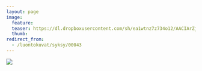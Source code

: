 ```yaml
---
layout: page
image:
  feature:
  teaser: https://dl.dropboxusercontent.com/sh/ea1wtnz7z734o12/AACIArZjHSg6F_wUrrTRP673a/luontokuvat/syksy/DSC18752-245px.jpg
  thumb:
redirect_from:
  - /luontokuvat/syksy/00043
---
```


[![](https://dl.dropboxusercontent.com/sh/ea1wtnz7z734o12/AABm6YWgc5yFgZjl__W0f_Ipa/luontokuvat/syksy/DSC18752-800px.jpg)](https://dl.dropboxusercontent.com/sh/ea1wtnz7z734o12/AAAmgyc8A2yztF4qWk_ZPZ-0a/luontokuvat/syksy/DSC18752.jpg)
